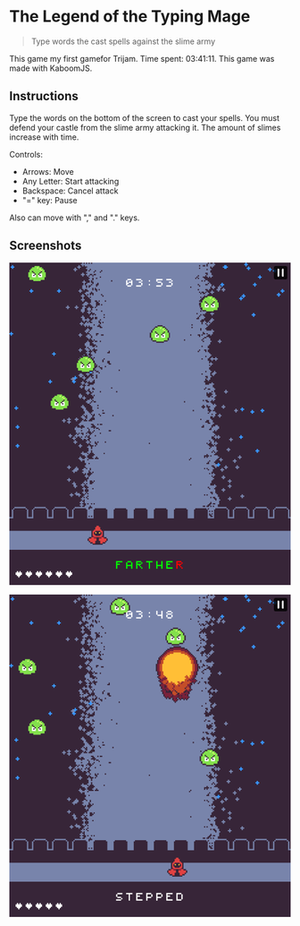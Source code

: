 # The Legend of the Typing Mage

> Type words the cast spells against the slime army

This game my first gamefor Trijam. Time spent: 03:41:11. This game was made with KaboomJS.

## Instructions

Type the words on the bottom of the screen to cast your spells. You must defend your castle from the slime army attacking it. The amount of slimes increase with time.

Controls:

- Arrows: Move
- Any Letter: Start attacking
- Backspace: Cancel attack
- "=" key: Pause

Also can move with "," and "." keys.

## Screenshots

![Game scene with many slime monsters walking towards a castle. The player has started typing a word, that is partially green colored.](itch/screenshots/screenshot-0.png)

![Continuation of previous image. Game scene with many slimes walking towards a castle. The player has already shot the spel. A giant fireball is flying towards a slime monster.](itch/screenshots/screenshot-1.png)
